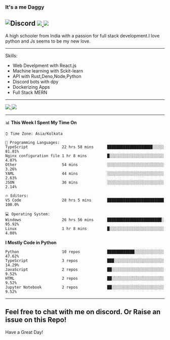 
### It's a me Daggy

![Discord](https://img.shields.io/discord/491175207122370581?color=black&label=Discord&logo=discord) ![](https://img.shields.io/endpoint?url=https://dev.discordprofiles.me/api/badge/vscode/491174779278065689)<a href="https://github.com/Daggy1234">
  <img src="https://komarev.com/ghpvc/?username=Daggy1234&style=flat-square" />
</a>
 ----

A high schooler from India with a passion for full stack development.I love python and Js seems to be my new love. 

-----

Skills:

- Web Develpment with React.js
- Machine learning with Sckit-learn
- API with Rust,Deno,Node,Python
- Discord bots with dpy
- Dockerizing Apps
- Full Stack MERN

-----
<a href="https://github.com/Daggy1234">
  <img src="https://github-readme-stats.vercel.app/api?username=Daggy1234&show_icons=true&hide_border=true" />
</a><a href="https://github.com/Daggy1234">
  <img src="https://github-readme-stats.vercel.app/api/top-langs/?username=Daggy1234&layout=compact&langs_count=9&hide=css,html" />
</a>

---

<!--START_SECTION:waka-->
📊 **This Week I Spent My Time On** 

```text
⌚︎ Time Zone: Asia/Kolkata

💬 Programming Languages: 
TypeScript               22 hrs 58 mins      ████████████████████░░░░░   81.81% 
Nginx configuration file 1 hr 8 mins         █░░░░░░░░░░░░░░░░░░░░░░░░   4.07% 
Other                    54 mins             ░░░░░░░░░░░░░░░░░░░░░░░░░   3.26% 
YAML                     44 mins             ░░░░░░░░░░░░░░░░░░░░░░░░░   2.63% 
JSON                     36 mins             ░░░░░░░░░░░░░░░░░░░░░░░░░   2.14%

🔥 Editors: 
VS Code                  28 hrs 5 mins       █████████████████████████   100.0%

💻 Operating System: 
Windows                  26 hrs 56 mins      ████████████████████████░   95.92% 
Linux                    1 hr 8 mins         █░░░░░░░░░░░░░░░░░░░░░░░░   4.08%

```

**I Mostly Code in Python** 

```text
Python                   10 repos            ████████████░░░░░░░░░░░░░   47.62% 
TypeScript               3 repos             ███░░░░░░░░░░░░░░░░░░░░░░   14.29% 
JavaScript               2 repos             ██░░░░░░░░░░░░░░░░░░░░░░░   9.52% 
HTML                     2 repos             ██░░░░░░░░░░░░░░░░░░░░░░░   9.52% 
Jupyter Notebook         2 repos             ██░░░░░░░░░░░░░░░░░░░░░░░   9.52%

```



<!--END_SECTION:waka-->

---

Feel free to chat with me on discord. Or Raise an issue on this Repo!
-----
Have a Great Day!
